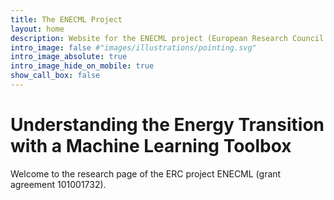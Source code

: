```yaml
---
title: The ENECML Project
layout: home
description: Website for the ENECML project (European Research Council grant agreement 101001732)
intro_image: false #"images/illustrations/pointing.svg"
intro_image_absolute: true
intro_image_hide_on_mobile: true
show_call_box: false
---
```


# Understanding the Energy Transition with a Machine Learning Toolbox

Welcome to the research page of the ERC project ENECML (grant agreement 101001732).
